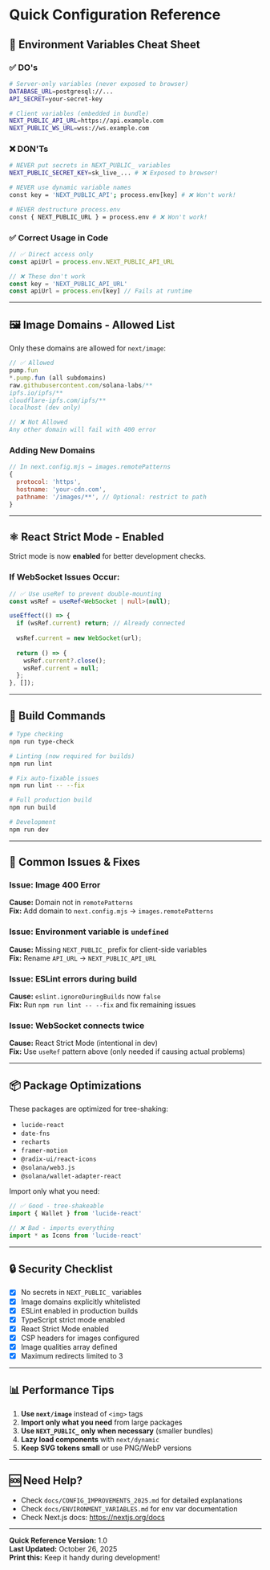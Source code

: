 # Quick Configuration Reference

## 🚀 Environment Variables Cheat Sheet

### ✅ DO's
```bash
# Server-only variables (never exposed to browser)
DATABASE_URL=postgresql://...
API_SECRET=your-secret-key

# Client variables (embedded in bundle)
NEXT_PUBLIC_API_URL=https://api.example.com
NEXT_PUBLIC_WS_URL=wss://ws.example.com
```

### ❌ DON'Ts
```bash
# NEVER put secrets in NEXT_PUBLIC_ variables
NEXT_PUBLIC_SECRET_KEY=sk_live_... # ❌ Exposed to browser!

# NEVER use dynamic variable names
const key = 'NEXT_PUBLIC_API'; process.env[key] # ❌ Won't work!

# NEVER destructure process.env
const { NEXT_PUBLIC_URL } = process.env # ❌ Won't work!
```

### ✅ Correct Usage in Code
```typescript
// ✅ Direct access only
const apiUrl = process.env.NEXT_PUBLIC_API_URL

// ❌ These don't work
const key = 'NEXT_PUBLIC_API_URL'
const apiUrl = process.env[key] // Fails at runtime
```

---

## 🖼️ Image Domains - Allowed List

Only these domains are allowed for `next/image`:

```javascript
// ✅ Allowed
pump.fun
*.pump.fun (all subdomains)
raw.githubusercontent.com/solana-labs/**
ipfs.io/ipfs/**
cloudflare-ipfs.com/ipfs/**
localhost (dev only)

// ❌ Not Allowed
Any other domain will fail with 400 error
```

### Adding New Domains
```javascript
// In next.config.mjs → images.remotePatterns
{
  protocol: 'https',
  hostname: 'your-cdn.com',
  pathname: '/images/**', // Optional: restrict to path
}
```

---

## ⚛️ React Strict Mode - Enabled

Strict mode is now **enabled** for better development checks.

### If WebSocket Issues Occur:
```typescript
// ✅ Use useRef to prevent double-mounting
const wsRef = useRef<WebSocket | null>(null);

useEffect(() => {
  if (wsRef.current) return; // Already connected
  
  wsRef.current = new WebSocket(url);
  
  return () => {
    wsRef.current?.close();
    wsRef.current = null;
  };
}, []);
```

---

## 🔧 Build Commands

```bash
# Type checking
npm run type-check

# Linting (now required for builds)
npm run lint

# Fix auto-fixable issues
npm run lint -- --fix

# Full production build
npm run build

# Development
npm run dev
```

---

## 🐛 Common Issues & Fixes

### Issue: Image 400 Error
**Cause:** Domain not in `remotePatterns`  
**Fix:** Add domain to `next.config.mjs` → `images.remotePatterns`

### Issue: Environment variable is `undefined`
**Cause:** Missing `NEXT_PUBLIC_` prefix for client-side variables  
**Fix:** Rename `API_URL` → `NEXT_PUBLIC_API_URL`

### Issue: ESLint errors during build
**Cause:** `eslint.ignoreDuringBuilds` now `false`  
**Fix:** Run `npm run lint -- --fix` and fix remaining issues

### Issue: WebSocket connects twice
**Cause:** React Strict Mode (intentional in dev)  
**Fix:** Use `useRef` pattern above (only needed if causing actual problems)

---

## 📦 Package Optimizations

These packages are optimized for tree-shaking:
- `lucide-react`
- `date-fns`
- `recharts`
- `framer-motion`
- `@radix-ui/react-icons`
- `@solana/web3.js`
- `@solana/wallet-adapter-react`

Import only what you need:
```typescript
// ✅ Good - tree-shakeable
import { Wallet } from 'lucide-react'

// ❌ Bad - imports everything
import * as Icons from 'lucide-react'
```

---

## 🔒 Security Checklist

- [x] No secrets in `NEXT_PUBLIC_` variables
- [x] Image domains explicitly whitelisted
- [x] ESLint enabled in production builds
- [x] TypeScript strict mode enabled
- [x] React Strict Mode enabled
- [x] CSP headers for images configured
- [x] Image qualities array defined
- [x] Maximum redirects limited to 3

---

## 📊 Performance Tips

1. **Use `next/image`** instead of `<img>` tags
2. **Import only what you need** from large packages
3. **Use `NEXT_PUBLIC_` only when necessary** (smaller bundles)
4. **Lazy load components** with `next/dynamic`
5. **Keep SVG tokens small** or use PNG/WebP versions

---

## 🆘 Need Help?

- Check `docs/CONFIG_IMPROVEMENTS_2025.md` for detailed explanations
- Check `docs/ENVIRONMENT_VARIABLES.md` for env var documentation
- Check Next.js docs: https://nextjs.org/docs

---

**Quick Reference Version:** 1.0  
**Last Updated:** October 26, 2025  
**Print this:** Keep it handy during development!
